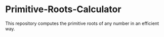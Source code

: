 # Primitive-Roots-Calculator
This repository computes the primitive roots of any number in an efficient way.

